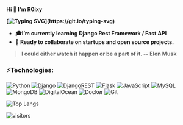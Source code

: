 <h4> Hi 👋 I'm R0ixy

[![Typing SVG](https://readme-typing-svg.herokuapp.com?color=%2336BCF7&lines=Startup+enthusiast.;Python+Developer+from+Ukraine.)](https://git.io/typing-svg)
<!-- ### Hi 👋 I'm Nikita
#### 💻Python Developer from Kharkiv. 
##### 📌Startup enthusiast.  -->
<!--
**R0ixy/R0ixy** is a ✨ _special_ ✨ repository because its `README.md` (this file) appears on your GitHub profile.

Here are some ideas to get you started:


- 🎓I’m currently learning Django Rest Framework / Fast API
- 💬 Ready to collaborate on startups and open source projects. 




- 🔭 I’m currently working on ...
- 🌱 I’m currently learning ...
- 👯 I’m looking to collaborate on ...
- 🤔 I’m looking for help with ...
- 💬 Ask me about ...
- 📫 How to reach me: ...
- 😄 Pronouns: ...
- ⚡ Fun fact: ... -->

- 🎓I’m currently learning Django Rest Framework / Fast API
- 💬 Ready to collaborate on startups and open source projects. 

> I could either watch it happen or be a part of it. 
> -- Elon Musk

### ⚡Technologies:
  
![Python](https://img.shields.io/badge/python-3670A0?style=for-the-badge&logo=python&logoColor=ffdd54) 
![Django](https://img.shields.io/badge/django-%23092E20.svg?style=for-the-badge&logo=django&logoColor=white) 
![DjangoREST](https://img.shields.io/badge/DJANGO-REST-ff1709?style=for-the-badge&logo=django&logoColor=white&color=ff1709&labelColor=gray)
![Flask](https://img.shields.io/badge/flask-%23000.svg?style=for-the-badge&logo=flask&logoColor=white) 
![JavaScript](https://img.shields.io/badge/javascript-%23323330.svg?style=for-the-badge&logo=javascript&logoColor=%23F7DF1E) 
![MySQL](https://img.shields.io/badge/mysql-%2300f.svg?style=for-the-badge&logo=mysql&logoColor=white)
![MongoDB](https://img.shields.io/badge/MongoDB-%234ea94b.svg?style=for-the-badge&logo=mongodb&logoColor=white) 
![DigitalOcean](https://img.shields.io/badge/DigitalOcean-%230167ff.svg?style=for-the-badge&logo=digitalOcean&logoColor=white) 
![Docker](https://img.shields.io/badge/docker-%230db7ed.svg?style=for-the-badge&logo=docker&logoColor=white) 
![Git](https://img.shields.io/badge/git-%23F05033.svg?style=for-the-badge&logo=git&logoColor=white)

  
![Top Langs](https://github-readme-stats.vercel.app/api/top-langs/?username=r0ixy&hide=TeX&layout=compact)
  
![visitors](https://visitor-badge.glitch.me/badge?page_id=r0ixy&left_color=green&right_color=blue)
